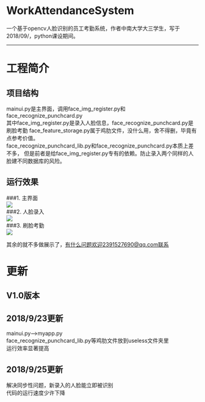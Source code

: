# WorkAttendanceSystem    
一个基于opencv人脸识别的员工考勤系统，作者中南大学大三学生，写于2018/09/，python课设期间。    

-----------------------------------------------------------------------------------    

# 工程简介    

## 项目结构    
mainui.py是主界面，调用face_img_register.py和face_recognize_punchcard.py   
其中face_img_register.py是录入人脸信息，face_recognize_punchcard.py是刷脸考勤
face_feature_storage.py属于鸡肋文件，没什么用，舍不得删，毕竟有点参考价值。   
face_recognize_punchcard_lib.py和face_recognize_punchcard.py本质上差不多，
但是前者是给face_img_register.py专有的依赖。防止录入两个同样的人脸建不同数据库的风险。   

## 运行效果   
###1. 主界面   
![](https://i.imgur.com/fNw0Mgj.png)   
###2. 人脸录入   
![](https://i.imgur.com/Gg3hmBs.png)    
###3. 刷脸考勤  
![](https://i.imgur.com/ymz7nYV.png)

其余的就不多做展示了，有什么问题欢迎2391527690@qq.com联系      

# 更新     
## V1.0版本    
## 2018/9/23更新
mainui.py-->myapp.py   
face_recognize_punchcard_lib.py等鸡肋文件放到useless文件夹里    
运行效率显著提高   

## 2018/9/25更新    
解决同步性问题，新录入的人脸能立即被识别    
代码的运行速度少许下降    



